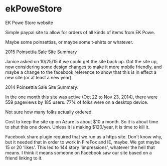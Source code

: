 ekPoweStore
===========

EK Powe Store website

Simple paypal site to allow for orders of all kinds of items from EK Powe.

Maybe some poinsettias, or maybe some t-shirts or whatever.

2015 Poinsettia Sale Site Summary

Janice asked on 10/25/15 if we could get the site back up. Got the site up, now considering some design changes to make it more mobile friendly, and maybe a change to the facebook reference to show that this is in effect a new site (or at least a new year).

2014 Poinsettia Sale Site Summary: 

In the one month this site was active (Oct 22 to Nov 23, 2014), there were 559 pageviews by 185 users.  77% of folks were on a desktop device.

Not sure how many folks actually ordered.

Cost to keep the site up on Azure is about $10 a month.  So it is about time to shut this one down.  Unless it is making $120/year, it is time to kill it.

Facebook share plugin required that we run as a https site.  Don't know why, but it needed that in order to work in FireFox and IE, maybe.  We got maybe 15 or 20 'likes'.  This led to 144 story 'impressions', whatever the hell that means.  I think it means someone on Facebook saw our site based on a friend linking to it.